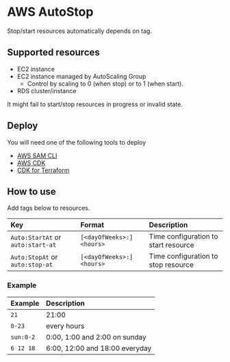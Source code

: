 # AWS AutoStop

Stop/start resources automatically depends on tag.

## Supported resources

- EC2 instance
- EC2 instance managed by AutoScaling Group
  - Control by scaling to 0 (when stop) or to 1 (when start).
- RDS cluster/instance

It might fail to start/stop resources in progress or invalid state.

## Deploy

You will need one of the following tools to deploy

- [AWS SAM CLI](deploy/sam/README.md)
- [AWS CDK](deploy/cdk/README.md)
- [CDK for Terraform](deploy/cdktf/README.md)

## How to use

Add tags below to resources.

|Key|Format|Description|
|:--|:--|:--|
|`Auto:StartAt` or `auto:start-at`|`[<dayOfWeeks>:]<hours>`|Time configuration to start resource|
|`Auto:StopAt` or `auto:stop-at`|`[<dayOfWeeks>:]<hours>`|Time configuration to stop resource|

### Example

|Example|Description|
|:--|:--|
|`21`|21:00|
|`0-23`|every hours|
|`sun:0-2`|0:00, 1:00 and 2:00 on sunday|
|`6 12 18`|6:00, 12:00 and 18:00 everyday|
